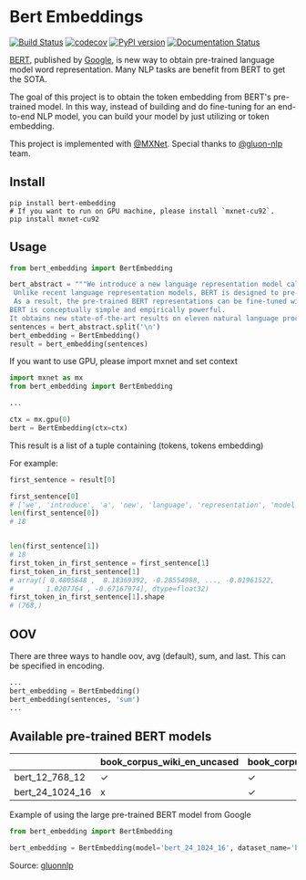 # Bert Embeddings

[![Build Status](https://travis-ci.org/imgarylai/bert-embedding.svg?branch=master)](https://travis-ci.org/imgarylai/bert-embedding) [![codecov](https://codecov.io/gh/imgarylai/bert-embedding/branch/master/graph/badge.svg)](https://codecov.io/gh/imgarylai/bert-embedding) [![PyPI version](https://badge.fury.io/py/bert-embedding.svg)](https://pypi.org/project/bert-embedding/) [![Documentation Status](https://readthedocs.org/projects/bert-embedding/badge/?version=latest)](https://bert-embedding.readthedocs.io/en/latest/?badge=latest) 


[BERT](https://arxiv.org/abs/1810.04805), published by [Google](https://github.com/google-research/bert), is new way to obtain pre-trained language model word representation. Many NLP tasks are benefit from BERT to get the SOTA.

The goal of this project is to obtain the token embedding from BERT's pre-trained model. In this way, instead of building and do fine-tuning for an end-to-end NLP model, you can build your model by just utilizing or token embedding.

This project is implemented with [@MXNet](https://github.com/apache/incubator-mxnet). Special thanks to [@gluon-nlp](https://github.com/dmlc/gluon-nlp) team.

## Install

```
pip install bert-embedding
# If you want to run on GPU machine, please install `mxnet-cu92`.
pip install mxnet-cu92
```

## Usage

```python
from bert_embedding import BertEmbedding

bert_abstract = """We introduce a new language representation model called BERT, which stands for Bidirectional Encoder Representations from Transformers.
 Unlike recent language representation models, BERT is designed to pre-train deep bidirectional representations by jointly conditioning on both left and right context in all layers.
 As a result, the pre-trained BERT representations can be fine-tuned with just one additional output layer to create state-of-the-art models for a wide range of tasks, such as question answering and language inference, without substantial task-specific architecture modifications. 
BERT is conceptually simple and empirically powerful. 
It obtains new state-of-the-art results on eleven natural language processing tasks, including pushing the GLUE benchmark to 80.4% (7.6% absolute improvement), MultiNLI accuracy to 86.7 (5.6% absolute improvement) and the SQuAD v1.1 question answering Test F1 to 93.2 (1.5% absolute improvement), outperforming human performance by 2.0%."""
sentences = bert_abstract.split('\n')
bert_embedding = BertEmbedding()
result = bert_embedding(sentences)
```
If you want to use GPU, please import mxnet and set context

```python
import mxnet as mx
from bert_embedding import BertEmbedding

...

ctx = mx.gpu(0)
bert = BertEmbedding(ctx=ctx)
```

This result is a list of a tuple containing (tokens, tokens embedding)

For example:

```python
first_sentence = result[0]

first_sentence[0]
# ['we', 'introduce', 'a', 'new', 'language', 'representation', 'model', 'called', 'bert', ',', 'which', 'stands', 'for', 'bidirectional', 'encoder', 'representations', 'from', 'transformers']
len(first_sentence[0])
# 18


len(first_sentence[1])
# 18
first_token_in_first_sentence = first_sentence[1]
first_token_in_first_sentence[1]
# array([ 0.4805648 ,  0.18369392, -0.28554988, ..., -0.01961522,
#        1.0207764 , -0.67167974], dtype=float32)
first_token_in_first_sentence[1].shape
# (768,)
```

## OOV

There are three ways to handle oov, avg (default), sum, and last. This can be specified in encoding. 

```python
...
bert_embedding = BertEmbedding()
bert_embedding(sentences, 'sum')
...
```

## Available pre-trained BERT models

| |book_corpus_wiki_en_uncased|book_corpus_wiki_en_cased|wiki_multilingual|wiki_multilingual_cased|wiki_cn|
|---|---|---|---|---|---|
|bert_12_768_12|✓|✓|✓|✓|✓|
|bert_24_1024_16|x|✓|x|x|x|

Example of using the large pre-trained BERT model from Google 

```python
from bert_embedding import BertEmbedding

bert_embedding = BertEmbedding(model='bert_24_1024_16', dataset_name='book_corpus_wiki_en_cased')
```

Source: [gluonnlp](http://gluon-nlp.mxnet.io/model_zoo/bert/index.html) 